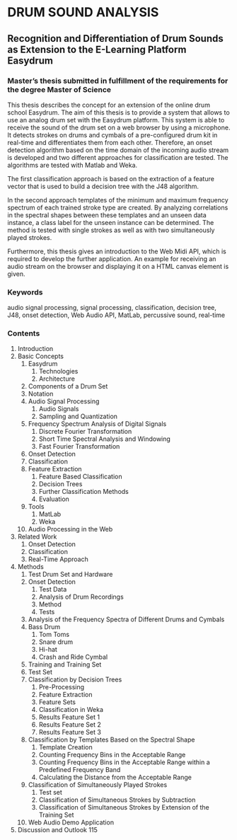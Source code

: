 # DRUM SOUND ANALYSIS
## Recognition and Differentiation of Drum Sounds as Extension to the E-Learning Platform Easydrum
### Master’s thesis submitted in fulfillment of the requirements for the degree Master of Science

This thesis describes the concept for an extension of the online drum school Easydrum.
The aim of this thesis is to provide a system that allows to use an analog drum set with
the Easydrum platform. This system is able to receive the sound of the drum set on
a web browser by using a microphone. It detects strokes on drums and cymbals of a
pre-configured drum kit in real-time and differentiates them from each other. Therefore,
an onset detection algorithm based on the time domain of the incoming audio stream
is developed and two different approaches for classification are tested. The algorithms
are tested with Matlab and Weka.

The first classification approach is based on the extraction of a feature vector that is
used to build a decision tree with the J48 algorithm.

In the second approach templates of the minimum and maximum frequency spectrum
of each trained stroke type are created. By analyzing correlations in the spectral
shapes between these templates and an unseen data instance, a class label for the
unseen instance can be determined. The method is tested with single strokes as well
as with two simultaneously played strokes.

Furthermore, this thesis gives an introduction to the Web Midi API, which is required
to develop the further application. An example for receiving an audio stream on the
browser and displaying it on a HTML canvas element is given.

### Keywords
audio signal processing, signal processing, classification, decision tree,
J48, onset detection, Web Audio API, MatLab, percussive sound, real-time



### Contents
1. Introduction
1. Basic Concepts
    1. Easydrum
        1. Technologies 
        1. Architecture 
    1. Components of a Drum Set 
    1. Notation 
    1. Audio Signal Processing 
        1. Audio Signals 
        1. Sampling and Quantization 
    1. Frequency Spectrum Analysis of Digital Signals 
        1. Discrete Fourier Transformation 
        1. Short Time Spectral Analysis and Windowing 
        1. Fast Fourier Transformation 
    1. Onset Detection 
    1. Classification 
    1. Feature Extraction
        1. Feature Based Classification
        1. Decision Trees
        1. Further Classification Methods 
        1. Evaluation
    1. Tools
        1. MatLab
        1. Weka 
    1. Audio Processing in the Web 
1. Related Work 
    1. Onset Detection 
    1. Classification 
    1. Real-Time Approach 
1. Methods 
    1. Test Drum Set and Hardware 
    1. Onset Detection 
        1. Test Data 
        1. Analysis of Drum Recordings 
        1. Method 
        1. Tests 
    1. Analysis of the Frequency Spectra of Different Drums and Cymbals 
    1. Bass Drum 
        1. Tom Toms
        1. Snare drum 
        1. Hi-hat
        1. Crash and Ride Cymbal
    1. Training and Training Set 
    1. Test Set 
    1. Classification by Decision Trees 
        1. Pre-Processing
        1. Feature Extraction
        1. Feature Sets 
        1. Classification in Weka
        1. Results Feature Set 1
        1. Results Feature Set 2
        1. Results Feature Set 3 
    1. Classification by Templates Based on the Spectral Shape
        1. Template Creation 
        1. Counting Frequency Bins in the Acceptable Range
        1. Counting Frequency Bins in the Acceptable Range within a Predefined Frequency Band 
        1. Calculating the Distance from the Acceptable Range 
    1. Classification of Simultaneously Played Strokes 
        1. Test set 
        1. Classification of Simultaneous Strokes by Subtraction 
        1. Classification of Simultaneous Strokes by Extension of the Training Set
    1. Web Audio Demo Application 
1. Discussion and Outlook 115
